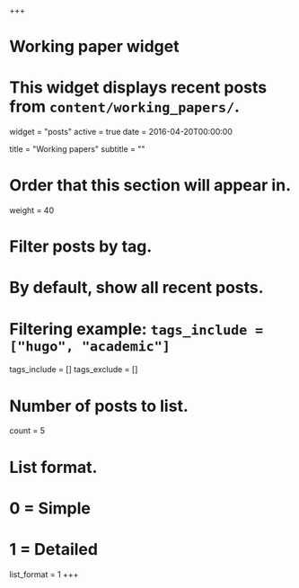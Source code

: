 +++
# Working paper widget
# This widget displays recent posts from `content/working_papers/`.
widget = "posts"
active = true
date = 2016-04-20T00:00:00

title = "Working papers"
subtitle = ""

# Order that this section will appear in.
weight = 40

# Filter posts by tag.
#  By default, show all recent posts.
#  Filtering example: `tags_include = ["hugo", "academic"]`
tags_include = []
tags_exclude = []

# Number of posts to list.
count = 5

# List format.
#   0 = Simple
#   1 = Detailed
list_format = 1
+++

